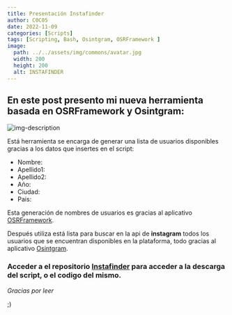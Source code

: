 ```yaml
---
title: Presentación Instafinder
author: C0C05
date: 2022-11-09
categories: [Scripts]
tags: [Scripting, Bash, Osintgram, OSRFramework ]
image:
  path: ../../assets/img/commons/avatar.jpg
  width: 200
  height: 200
  alt: INSTAFINDER
---
```


## En este post presento mi nueva herramienta basada en OSRFramework y Osintgram:


![img-description](../../assets/img/commons/instafinder.jpg)


Está herramienta se encarga de generar una lista de usuarios disponibles gracias a los datos que insertes en el script:

 - Nombre: 
 - Apellido1:
 - Apellido2:
 - Año:
 - Ciudad:
 - Pais:

Esta generación de nombres de usuarios es gracias al aplicativo [OSRFramework](https://github.com/i3visio/osrframework).

Después utiliza está lista para buscar en la api de **instagram** todos los usuarios que se encuentran disponibles en la plataforma, todo gracias al aplicativo [Osintgram](https://github.com/Datalux/Osintgram).


### Acceder a el repositorio [Instafinder](https://github.com/C0C05/Instafinder) para acceder a la descarga del script, o el codigo del mismo. ### 






_Gracias por leer_

;)
